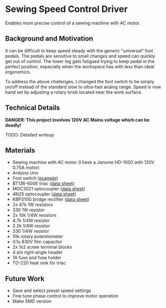 # Sewing Speed Control Driver

Enables more precise control of a sewing machine with AC motor.

## Background and Motivation
It can be difficult to keep speed steady with the generic "universal" foot pedals. The pedals are sensitive to small changes and speed can quickly get out of control. The lower leg gets fatigued trying to keep pedal in the perfect position, especially when the workspace has with less than ideal ergonomics.

To address the above challenges, I changed the foot switch to be simply on/off instead of the standard slow to ultra-fast analog range. Speed is now hand set by adjusting a rotary knob located near the work surface.

## Technical Details
**DANGER: This project involves 120V AC Mains voltage which can be deadly!**

TODO: Detailed writeup

## Materials
- Sewing machine with AC motor (I have a Janome HD-1000 with 120V 0.75A motor)
- Arduino Uno
- Foot switch ([example](https://www.adafruit.com/product/423))
- BT136-600E triac ([data sheet](https://www.mouser.com/datasheet/2/848/bt136-600e-1520534.pdf))
- MOC3021 optocoupler ([data sheet](https://optoelectronics.liteon.com/upload/download/DS-70-99-0019/MOC302X%20series%20201606.pdf))
- 4N25 optocoupler ([data sheet](https://optoelectronics.liteon.com/upload/download/DS-70-99-0010/4N2X%20series%20Datasheet%201115.pdf))
- KBP310G bridge rectifier ([data sheet](https://www.mouser.com/datasheet/2/115/KBP304G-KBP310G-1536400.pdf))
- 2x 47k 1W resistors
- 330 1W resistor
- 2x 10k 1/4W resistors
- 4.7k 1/4W resistor
- 2.2k 1/4W resistor
- 330 1/4W resistor
- 10k rotary potentiometer
- 0.1u 630V film capacitor
- 2x 1x2 screw terminal blocks
- 4 pin right-angle header
- 1A fuse and fuse holder
- TO-220 heat sink for triac

## Future Work
- Save and select preset speed settings
- Fine tune phase control to improve motor operation
- Make SMD version
